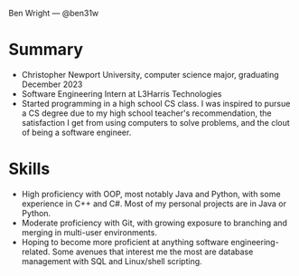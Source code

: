 Ben Wright — @ben31w

# Summary
- Christopher Newport University, computer science major, graduating December 2023
- Software Engineering Intern at L3Harris Technologies
- Started programming in a high school CS class. I was inspired to pursue a CS degree due to my high school teacher's recommendation, the satisfaction I get from using computers to solve problems, and the clout of being a software engineer.

# Skills
- High proficiency with OOP, most notably Java and Python, with some experience in C++ and C#. Most of my personal projects are in Java or Python.
- Moderate proficiency with Git, with growing exposure to branching and merging in multi-user environments.
- Hoping to become more proficient at anything software engineering-related. Some avenues that interest me the most are database management with SQL and Linux/shell scripting.

<!---
ben31w/ben31w is a ✨ special ✨ repository because its `README.md` (this file) appears on your GitHub profile.
You can click the Preview link to take a look at your changes.
--->
